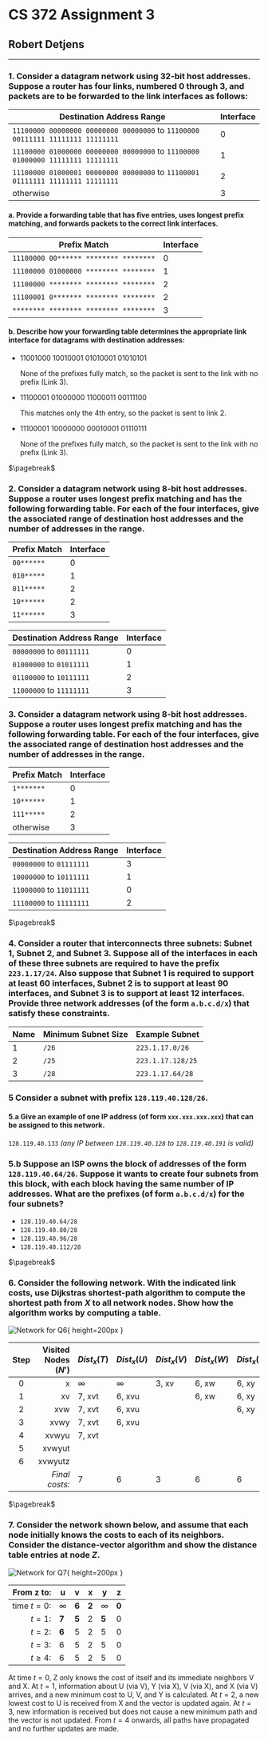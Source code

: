 # CS 372 Assignment 3

## Robert Detjens

---

### 1. Consider a datagram network using 32-bit host addresses. Suppose a router has four links, numbered 0 through 3, and packets are to be forwarded to the link interfaces as follows:

| Destination Address Range                                                      | Interface |
|--------------------------------------------------------------------------------|-----------|
| `11100000 00000000 00000000 00000000` to `11100000 00111111 11111111 11111111` | 0         |
| `11100000 01000000 00000000 00000000` to `11100000 01000000 11111111 11111111` | 1         |
| `11100000 01000001 00000000 00000000` to `11100001 01111111 11111111 11111111` | 2         |
| otherwise                                                                      | 3         |

#### a. Provide a forwarding table that has five entries, uses longest prefix matching, and forwards packets to the correct link interfaces.

| Prefix Match                          | Interface |
|---------------------------------------|-----------|
| `11100000 00****** ******** ********` | 0         |
| `11100000 01000000 ******** ********` | 1         |
| `11100000 ******** ******** ********` | 2         |
| `11100001 0******* ******** ********` | 2         |
| `******** ******** ******** ********` | 3         |

#### b. Describe how your forwarding table determines the appropriate link interface for datagrams with destination addresses:

- 11001000 10010001 01010001 01010101

  None of the prefixes fully match, so the packet is sent to the link with no prefix (Link 3).

- 11100001 01000000 11000011 00111100

  This matches only the 4th entry, so the packet is sent to link 2.

- 11100001 10000000 00010001 01110111

  None of the prefixes fully match, so the packet is sent to the link with no prefix (Link 3).

$\pagebreak$

### 2. Consider a datagram network using 8-bit host addresses. Suppose a router uses longest prefix matching and has the following forwarding table. For each of the four interfaces, give the associated range of destination host addresses and the number of addresses in the range.

| Prefix Match | Interface |
|--------------|-----------|
| `00******`   | 0         |
| `010*****`   | 1         |
| `011*****`   | 2         |
| `10******`   | 2         |
| `11******`   | 3         |


| Destination Address Range | Interface |
|---------------------------|-----------|
| `00000000` to `00111111`  | 0         |
| `01000000` to `01011111`  | 1         |
| `01100000` to `10111111`  | 2         |
| `11000000` to `11111111`  | 3         |


### 3. Consider a datagram network using 8-bit host addresses. Suppose a router uses longest prefix matching and has the following forwarding table. For each of the four interfaces, give the associated range of destination host addresses and the number of addresses in the range.

| Prefix Match | Interface |
|--------------|-----------|
| `1*******`   | 0         |
| `10******`   | 1         |
| `111*****`   | 2         |
| otherwise    | 3         |

| Destination Address Range | Interface |
|---------------------------|-----------|
| `00000000` to `01111111`  | 3         |
| `10000000` to `10111111`  | 1         |
| `11000000` to `11011111`  | 0         |
| `11100000` to `11111111`  | 2         |

$\pagebreak$

### 4. Consider a router that interconnects three subnets: Subnet 1, Subnet 2, and Subnet 3. Suppose all of the interfaces in each of these three subnets are required to have the prefix `223.1.17/24`. Also suppose that Subnet 1 is required to support at least 60 interfaces, Subnet 2 is to support at least 90 interfaces, and Subnet 3 is to support at least 12 interfaces. Provide three network addresses (of the form `a.b.c.d/x`) that satisfy these constraints.

| Name | Minimum Subnet Size | Example Subnet    |
|------|---------------------|-------------------|
| 1    | `/26`               | `223.1.17.0/26`   |
| 2    | `/25`               | `223.1.17.128/25` |
| 3    | `/28`               | `223.1.17.64/28`  |

### 5 Consider a subnet with prefix `128.119.40.128/26`.

#### 5.a Give an example of one IP address (of form `xxx.xxx.xxx.xxx`) that can be assigned to this network.

`128.119.40.133` *(any IP between `128.119.40.128` to `128.119.40.191` is valid)*

### 5.b Suppose an ISP owns the block of addresses of the form `128.119.40.64/26`. Suppose it wants to create four subnets from this block, with each block having the same number of IP addresses. What are the prefixes (of form `a.b.c.d/x`) for the four subnets?

- `128.119.40.64/28`
- `128.119.40.80/28`
- `128.119.40.96/28`
- `128.119.40.112/28`

$\pagebreak$

### 6. Consider the following network. With the indicated link costs, use Dijkstras shortest-path algorithm to compute the shortest path from $X$ to all network nodes. Show how the algorithm works by computing a table.

![Network for Q6](https://i.imgur.com/0MJrz6q.png){ height=200px }

| Step | Visited Nodes ($N'$) | $Dist_{x}(T)$ | $Dist_{x}(U)$ | $Dist_{x}(V)$ | $Dist_{x}(W)$ | $Dist_{x}(Y)$ | $Dist_{x}(Z)$ |
|:----:|---------------------:|---------------|---------------|---------------|---------------|---------------|---------------|
|  0   |                    x | $\infty$      | $\infty$      | 3, xv         | 6, xw         | 6, xy         | 8, xz         |
|  1   |                   xv | 7, xvt        | 6, xvu        |               | 6, xw         | 6, xy         | 8, xz         |
|  2   |                  xvw | 7, xvt        | 6, xvu        |               |               | 6, xy         | 8, xz         |
|  3   |                 xvwy | 7, xvt        | 6, xvu        |               |               |               | 8, xz         |
|  4   |                xvwyu | 7, xvt        |               |               |               |               | 8, xz         |
|  5   |               xvwyut |               |               |               |               |               | 8, xz         |
|  6   |              xvwyutz |               |               |               |               |               |               |
|      |       *Final costs:* | 7             | 6             | 3             | 6             | 6             | 8             |

$\pagebreak$

### 7. Consider the network shown below, and assume that each node initially knows the costs to each of its neighbors. Consider the distance-vector algorithm and show the distance table entries at node $Z$.

![Network for Q7](https://i.imgur.com/e2ll2yC.png){ height=200px }

|  From z to: | u        | v     | x     | y        | z     |
|------------:|----------|-------|-------|----------|-------|
| time $t=0$: | $\infty$ | **6** | **2** | $\infty$ | **0** |
|      $t=1$: | **7**    | **5** | 2     | **5**    | 0     |
|      $t=2$: | **6**    | 5     | 2     | 5        | 0     |
|      $t=3$: | 6        | 5     | 2     | 5        | 0     |
|  $t \ge 4$: | 6        | 5     | 2     | 5        | 0     |

At time $t=0$, Z only knows the cost of itself and its immediate neighbors V and X. At $t=1$, information about U (via V), Y (via X), V (via X), and X (via V) arrives, and a new minimum cost to U, V, and Y is calculated. At $t=2$, a new lowest cost to U is received from X and the vector is updated again. At $t=3$, new information is received but does not cause a new minimum path and the vector is not updated. From $t=4$ onwards, all paths have propagated and no further updates are made.
